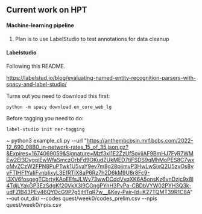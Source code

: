## Current work on HPT

#### Machine-learning pipeline

1. Plan is to use LabelStudio to test annotations for data cleanup

#### Labelstudio

Following this README.

https://labelstud.io/blog/evaluating-named-entity-recognition-parsers-with-spacy-and-label-studio/

Turns out you need to download this first:

`python -m spacy download en_core_web_lg`

Before tagging you need to do:

`label-studio init ner-tagging`

~ python3 example_cli.py --url "https://anthembcbsin.mrf.bcbs.com/2022-12_690_08B0_in-network-rates_15_of_35.json.gz?&Expires=1674069059&Signature=Mzf3xI1E2ZzUfSovjiAF9BmHJ7FyR7WMEw2EI3DygqiEwWfaSmczOrbFd9OKudZUkMED7tiFSDS9qMhMoPES8C7wxoMvZCzW2FPN8PuPTwk1U5vaY9ev7m8g28pjjmvP3HwLwSixQ2U5zvOs8yvFTIHF1YaIiFvnbIixyL3EfRTIX8aP6Rz7h2D6kM9U8r8Fc9-l3XV6fosgegTCbrtyKAoEEfsJLWv73wwDCddVyqXK6A5onsKz6vnDzjc9x8l4TdjLYakGP3EzSdgKf20VkX3l9CGngPYnH3PvPa-CBDbVYW02PYH3Q3k-udFZlB43PEv46QYDcG9P7g5jHTqR7w__&Key-Pair-Id=K27TQMT39R1C8A" --out out_dir/ --codes quest/week0/codes_prelim.csv --npis quest/week0/npis.csv
